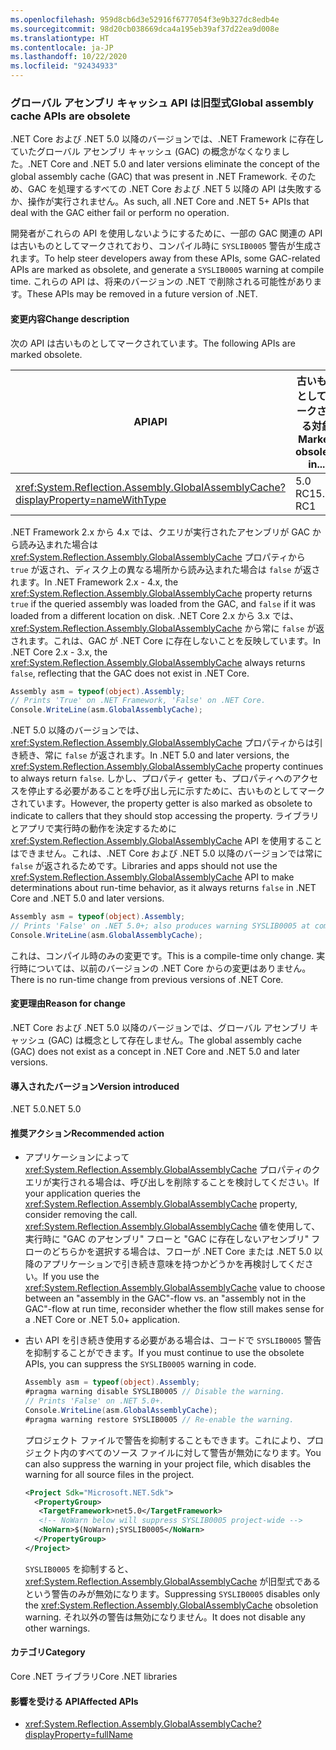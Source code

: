 ```yaml
---
ms.openlocfilehash: 959d8cb6d3e52916f6777054f3e9b327dc8edb4e
ms.sourcegitcommit: 98d20cb038669dca4a195eb39af37d22ea9d008e
ms.translationtype: HT
ms.contentlocale: ja-JP
ms.lasthandoff: 10/22/2020
ms.locfileid: "92434933"
---
```

### <a name="global-assembly-cache-apis-are-obsolete"></a><span data-ttu-id="73b0a-101">グローバル アセンブリ キャッシュ API は旧型式</span><span class="sxs-lookup"><span data-stu-id="73b0a-101">Global assembly cache APIs are obsolete</span></span>

<span data-ttu-id="73b0a-102">.NET Core および .NET 5.0 以降のバージョンでは、.NET Framework に存在していたグローバル アセンブリ キャッシュ (GAC) の概念がなくなりました。</span><span class="sxs-lookup"><span data-stu-id="73b0a-102">.NET Core and .NET 5.0 and later versions eliminate the concept of the global assembly cache (GAC) that was present in .NET Framework.</span></span> <span data-ttu-id="73b0a-103">そのため、GAC を処理するすべての .NET Core および .NET 5 以降の API は失敗するか、操作が実行されません。</span><span class="sxs-lookup"><span data-stu-id="73b0a-103">As such, all .NET Core and .NET 5+ APIs that deal with the GAC either fail or perform no operation.</span></span>

<span data-ttu-id="73b0a-104">開発者がこれらの API を使用しないようにするために、一部の GAC 関連の API は古いものとしてマークされており、コンパイル時に `SYSLIB0005` 警告が生成されます。</span><span class="sxs-lookup"><span data-stu-id="73b0a-104">To help steer developers away from these APIs, some GAC-related APIs are marked as obsolete, and generate a `SYSLIB0005` warning at compile time.</span></span> <span data-ttu-id="73b0a-105">これらの API は、将来のバージョンの .NET で削除される可能性があります。</span><span class="sxs-lookup"><span data-stu-id="73b0a-105">These APIs may be removed in a future version of .NET.</span></span>

#### <a name="change-description"></a><span data-ttu-id="73b0a-106">変更内容</span><span class="sxs-lookup"><span data-stu-id="73b0a-106">Change description</span></span>

<span data-ttu-id="73b0a-107">次の API は古いものとしてマークされています。</span><span class="sxs-lookup"><span data-stu-id="73b0a-107">The following APIs are marked obsolete.</span></span>

| <span data-ttu-id="73b0a-108">API</span><span class="sxs-lookup"><span data-stu-id="73b0a-108">API</span></span> | <span data-ttu-id="73b0a-109">古いものとしてマークされる対象</span><span class="sxs-lookup"><span data-stu-id="73b0a-109">Marked obsolete in...</span></span> |
| - | - |
| <xref:System.Reflection.Assembly.GlobalAssemblyCache?displayProperty=nameWithType> | <span data-ttu-id="73b0a-110">5.0 RC1</span><span class="sxs-lookup"><span data-stu-id="73b0a-110">5.0 RC1</span></span> |

<span data-ttu-id="73b0a-111">.NET Framework 2.x から 4.x では、クエリが実行されたアセンブリが GAC から読み込まれた場合は <xref:System.Reflection.Assembly.GlobalAssemblyCache> プロパティから `true` が返され、ディスク上の異なる場所から読み込まれた場合は `false` が返されます。</span><span class="sxs-lookup"><span data-stu-id="73b0a-111">In .NET Framework 2.x - 4.x, the <xref:System.Reflection.Assembly.GlobalAssemblyCache> property returns `true` if the queried assembly was loaded from the GAC, and `false` if it was loaded from a different location on disk.</span></span> <span data-ttu-id="73b0a-112">.NET Core 2.x から 3.x では、<xref:System.Reflection.Assembly.GlobalAssemblyCache> から常に `false` が返されます。これは、GAC が .NET Core に存在しないことを反映しています。</span><span class="sxs-lookup"><span data-stu-id="73b0a-112">In .NET Core 2.x - 3.x, the <xref:System.Reflection.Assembly.GlobalAssemblyCache> always returns `false`, reflecting that the GAC does not exist in .NET Core.</span></span>

```csharp
Assembly asm = typeof(object).Assembly;
// Prints 'True' on .NET Framework, 'False' on .NET Core.
Console.WriteLine(asm.GlobalAssemblyCache);
```

<span data-ttu-id="73b0a-113">.NET 5.0 以降のバージョンでは、<xref:System.Reflection.Assembly.GlobalAssemblyCache> プロパティからは引き続き、常に `false` が返されます。</span><span class="sxs-lookup"><span data-stu-id="73b0a-113">In .NET 5.0 and later versions, the <xref:System.Reflection.Assembly.GlobalAssemblyCache> property continues to always return `false`.</span></span> <span data-ttu-id="73b0a-114">しかし、プロパティ getter も、プロパティへのアクセスを停止する必要があることを呼び出し元に示すために、古いものとしてマークされています。</span><span class="sxs-lookup"><span data-stu-id="73b0a-114">However, the property getter is also marked as obsolete to indicate to callers that they should stop accessing the property.</span></span> <span data-ttu-id="73b0a-115">ライブラリとアプリで実行時の動作を決定するために <xref:System.Reflection.Assembly.GlobalAssemblyCache> API を使用することはできません。これは、.NET Core および .NET 5.0 以降のバージョンでは常に `false` が返されるためです。</span><span class="sxs-lookup"><span data-stu-id="73b0a-115">Libraries and apps should not use the <xref:System.Reflection.Assembly.GlobalAssemblyCache> API to make determinations about run-time behavior, as it always returns `false` in .NET Core and .NET 5.0 and later versions.</span></span>

```csharp
Assembly asm = typeof(object).Assembly;
// Prints 'False' on .NET 5.0+; also produces warning SYSLIB0005 at compile time.
Console.WriteLine(asm.GlobalAssemblyCache);
```

<span data-ttu-id="73b0a-116">これは、コンパイル時のみの変更です。</span><span class="sxs-lookup"><span data-stu-id="73b0a-116">This is a compile-time only change.</span></span> <span data-ttu-id="73b0a-117">実行時については、以前のバージョンの .NET Core からの変更はありません。</span><span class="sxs-lookup"><span data-stu-id="73b0a-117">There is no run-time change from previous versions of .NET Core.</span></span>

#### <a name="reason-for-change"></a><span data-ttu-id="73b0a-118">変更理由</span><span class="sxs-lookup"><span data-stu-id="73b0a-118">Reason for change</span></span>

<span data-ttu-id="73b0a-119">.NET Core および .NET 5.0 以降のバージョンでは、グローバル アセンブリ キャッシュ (GAC) は概念として存在しません。</span><span class="sxs-lookup"><span data-stu-id="73b0a-119">The global assembly cache (GAC) does not exist as a concept in .NET Core and .NET 5.0 and later versions.</span></span>

#### <a name="version-introduced"></a><span data-ttu-id="73b0a-120">導入されたバージョン</span><span class="sxs-lookup"><span data-stu-id="73b0a-120">Version introduced</span></span>

<span data-ttu-id="73b0a-121">.NET 5.0</span><span class="sxs-lookup"><span data-stu-id="73b0a-121">.NET 5.0</span></span>

#### <a name="recommended-action"></a><span data-ttu-id="73b0a-122">推奨アクション</span><span class="sxs-lookup"><span data-stu-id="73b0a-122">Recommended action</span></span>

- <span data-ttu-id="73b0a-123">アプリケーションによって <xref:System.Reflection.Assembly.GlobalAssemblyCache> プロパティのクエリが実行される場合は、呼び出しを削除することを検討してください。</span><span class="sxs-lookup"><span data-stu-id="73b0a-123">If your application queries the <xref:System.Reflection.Assembly.GlobalAssemblyCache> property, consider removing the call.</span></span> <span data-ttu-id="73b0a-124"><xref:System.Reflection.Assembly.GlobalAssemblyCache> 値を使用して、実行時に "GAC のアセンブリ" フローと "GAC に存在しないアセンブリ" フローのどちらかを選択する場合は、フローが .NET Core または .NET 5.0 以降のアプリケーションで引き続き意味を持つかどうかを再検討してください。</span><span class="sxs-lookup"><span data-stu-id="73b0a-124">If you use the <xref:System.Reflection.Assembly.GlobalAssemblyCache> value to choose between an "assembly in the GAC"-flow vs. an "assembly not in the GAC"-flow at run time, reconsider whether the flow still makes sense for a .NET Core or .NET 5.0+ application.</span></span>

- <span data-ttu-id="73b0a-125">古い API を引き続き使用する必要がある場合は、コードで `SYSLIB0005` 警告を抑制することができます。</span><span class="sxs-lookup"><span data-stu-id="73b0a-125">If you must continue to use the obsolete APIs, you can suppress the `SYSLIB0005` warning in code.</span></span>

  ```csharp
  Assembly asm = typeof(object).Assembly;
  #pragma warning disable SYSLIB0005 // Disable the warning.
  // Prints 'False' on .NET 5.0+.
  Console.WriteLine(asm.GlobalAssemblyCache);
  #pragma warning restore SYSLIB0005 // Re-enable the warning.
  ```

  <span data-ttu-id="73b0a-126">プロジェクト ファイルで警告を抑制することもできます。これにより、プロジェクト内のすべてのソース ファイルに対して警告が無効になります。</span><span class="sxs-lookup"><span data-stu-id="73b0a-126">You can also suppress the warning in your project file, which disables the warning for all source files in the project.</span></span>

  ```xml
  <Project Sdk="Microsoft.NET.Sdk">
    <PropertyGroup>
     <TargetFramework>net5.0</TargetFramework>
     <!-- NoWarn below will suppress SYSLIB0005 project-wide -->
     <NoWarn>$(NoWarn);SYSLIB0005</NoWarn>
    </PropertyGroup>
  </Project>
  ```

  <span data-ttu-id="73b0a-127">`SYSLIB0005` を抑制すると、<xref:System.Reflection.Assembly.GlobalAssemblyCache> が旧型式であるという警告のみが無効になります。</span><span class="sxs-lookup"><span data-stu-id="73b0a-127">Suppressing `SYSLIB0005` disables only the <xref:System.Reflection.Assembly.GlobalAssemblyCache> obsoletion warning.</span></span> <span data-ttu-id="73b0a-128">それ以外の警告は無効になりません。</span><span class="sxs-lookup"><span data-stu-id="73b0a-128">It does not disable any other warnings.</span></span>

#### <a name="category"></a><span data-ttu-id="73b0a-129">カテゴリ</span><span class="sxs-lookup"><span data-stu-id="73b0a-129">Category</span></span>

<span data-ttu-id="73b0a-130">Core .NET ライブラリ</span><span class="sxs-lookup"><span data-stu-id="73b0a-130">Core .NET libraries</span></span>

#### <a name="affected-apis"></a><span data-ttu-id="73b0a-131">影響を受ける API</span><span class="sxs-lookup"><span data-stu-id="73b0a-131">Affected APIs</span></span>

- <xref:System.Reflection.Assembly.GlobalAssemblyCache?displayProperty=fullName>

<!--

#### Affected APIs

- `P:System.Reflection.Assembly.GlobalAssemblyCache`

-->
